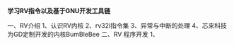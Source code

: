 **学习RV指令以及基于GNU开发工具链**

一、RV介绍
    1、认识RV内核
    2、rv32i指令集
    3、异常与中断的处理
    4、芯来科技为GD定制开发的内核BumBleBee
二、RV 程序开发
    1、

